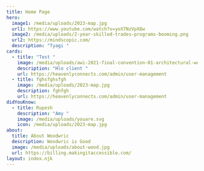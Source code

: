 ```yaml
---
title: Home Page
hero:
  image1: /media/uploads/2023-map.jpg
  url1: https://www.youtube.com/watch?v=yoX7NzVpX8w
  image2: /media/uploads/2-year-skilled-trades-programs-booming.png
  url2: https://mindscopic.com/
  description: "Tyagi "
cards:
  - title: "Test "
    image: /media/uploads/awi-2021-final-convention-01-architectural-woodwork-institute.jpg
    description: "Hlo client "
    url: https://heavenlyconnects.com/admin/user-management
  - title: fghsfghsfgh
    image: /media/uploads/2023-map.jpg
    description: fghfgh
    url: https://heavenlyconnects.com/admin/user-management
didYouKnow:
  - title: Rupesh
    description: "Amy "
    image: /media/uploads/youare.svg
    icon: /media/uploads/2023-map.jpg
about:
  title: About Woodwric
  description: Woodwric is Good
  image: /media/uploads/about-wood.jpg
  url: https://billing.makingitaccessible.com/
layout: index.njk
---
```

